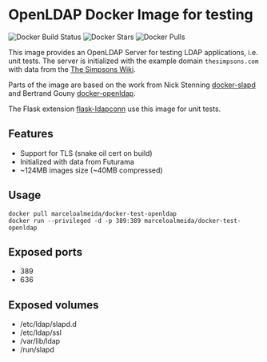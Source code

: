 # OpenLDAP Docker Image for testing

![Docker Build Status](https://img.shields.io/docker/build/marceloalmeida/docker-test-openldap.svg) ![Docker Stars](https://img.shields.io/docker/stars/marceloalmeida/docker-test-openldap.svg) ![Docker Pulls](https://img.shields.io/docker/pulls/marceloalmeida/docker-test-openldap.svg)

This image provides an OpenLDAP Server for testing LDAP applications, i.e. unit tests. The server is initialized with the example domain `thesimpsons.com` with data from the [The Simpsons Wiki][thesimpsonswiki].

Parts of the image are based on the work from Nick Stenning [docker-slapd][slapd] and Bertrand Gouny [docker-openldap][openldap].

The Flask extension [flask-ldapconn][flaskldapconn] use this image for unit tests.

[slapd]: https://github.com/nickstenning/docker-slapd
[openldap]: https://github.com/osixia/docker-openldap
[flaskldapconn]: https://github.com/rroemhild/flask-ldapconn
[thesimpsonswiki]: https://simpsons.fandom.com/wiki/Simpson_family


## Features

* Support for TLS (snake oil cert on build)
* Initialized with data from Futurama
* ~124MB images size (~40MB compressed)


## Usage

```
docker pull marceloalmeida/docker-test-openldap
docker run --privileged -d -p 389:389 marceloalmeida/docker-test-openldap
```

## Exposed ports

* 389
* 636

## Exposed volumes

* /etc/ldap/slapd.d
* /etc/ldap/ssl
* /var/lib/ldap
* /run/slapd
